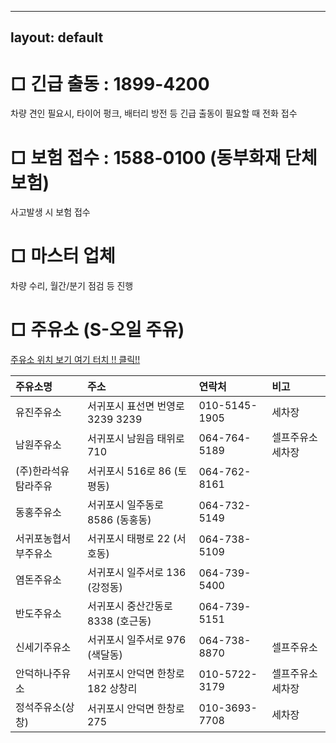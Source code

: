 
---
layout: default
---


# □ 긴급 출동 : 1899-4200


차량 견인 필요시, 타이어 펑크, 배터리 방전 등 긴급 출동이 필요할 때 전화 접수

# □ 보험 접수 : 1588-0100 (동부화재 단체보험)


사고발생 시 보험 접수


# □ 마스터 업체


차량 수리, 월간/분기 점검 등 진행


# □ 주유소 (S-오일 주유)


[주유소 위치 보기 여기 터치 !! 클릭!!](http://kko.to/Ec3zB4hqk)



| 주유소명      | 주소        | 연락처 |  비고 |
|:-------------|:------------------|:------|:------|
|유진주유소     |서귀포시 표선면 번영로 3239 3239 	|010-5145-1905	    |  세차장
|남원주유소     |서귀포시 남원읍 태위로 710      	|064-764-5189	    |  셀프주유소 세차장
|(주)한라석유 탐라주유|  서귀포시 516로 86 (토평동)        |064-762-8161	   |
|동홍주유소	   |서귀포시 일주동로 8586 (동홍동)    |   064-732-5149	   |
|서귀포농협서부주유소	| 서귀포시 태평로 22 (서호동) |064-738-5109| 
|염돈주유소      |서귀포시 일주서로 136 (강정동) 	   |064-739-5400	    |   
|반도주유소      |서귀포시 중산간동로 8338 (호근동)  | 064-739-5151	    |
|신세기주유소    |서귀포시 일주서로 976 (색달동)	   |064-738-8870	    |  셀프주유소 
|안덕하나주유소   | 서귀포시 안덕면 한창로 182 상창리|010-5722-3179	    |   셀프주유소 세차장
|정석주유소(상창) |서귀포시 안덕면 한창로 275         |010-3693-7708	    |   세차장



